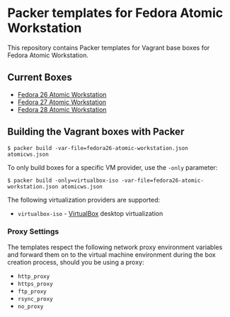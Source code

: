 # Packer templates for Fedora Atomic Workstation

This repository contains Packer templates for Vagrant base boxes for Fedora Atomic Workstation.

## Current Boxes

* [Fedora 26 Atomic Workstation](https://app.vagrantup.com/fkrull/boxes/fedora26-atomic-workstation)
* [Fedora 27 Atomic Workstation](https://app.vagrantup.com/fkrull/boxes/fedora27-atomic-workstation)
* [Fedora 28 Atomic Workstation](https://app.vagrantup.com/fkrull/boxes/fedora28-atomic-workstation)

## Building the Vagrant boxes with Packer

    $ packer build -var-file=fedora26-atomic-workstation.json atomicws.json

To only build boxes for a specific VM provider, use the `-only` parameter:

    $ packer build -only=virtualbox-iso -var-file=fedora26-atomic-workstation.json atomicws.json

The following virtualization providers are supported:

* `virtualbox-iso` - [VirtualBox](https://www.virtualbox.org) desktop virtualization

### Proxy Settings

The templates respect the following network proxy environment variables
and forward them on to the virtual machine environment during the box creation
process, should you be using a proxy:

* `http_proxy`
* `https_proxy`
* `ftp_proxy`
* `rsync_proxy`
* `no_proxy`

